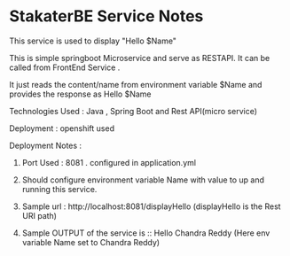 # StakaterBE Service Notes

This service is used to display "Hello $Name" 

This is simple springboot Microservice and serve as RESTAPI. It can be called from FrontEnd Service .

It just reads the content/name from environment variable $Name and provides the response as Hello $Name

Technologies Used : Java , Spring Boot and Rest API(micro service)

Deployment : openshift used

Deployment Notes : 

1. Port Used : 8081 . configured in application.yml

2. Should configure environment variable Name with value to up and running this service.

3. Sample url : http://localhost:8081/displayHello (displayHello is the Rest URI path)

4. Sample OUTPUT of the service is ::  Hello Chandra Reddy (Here env variable Name set to Chandra Reddy)